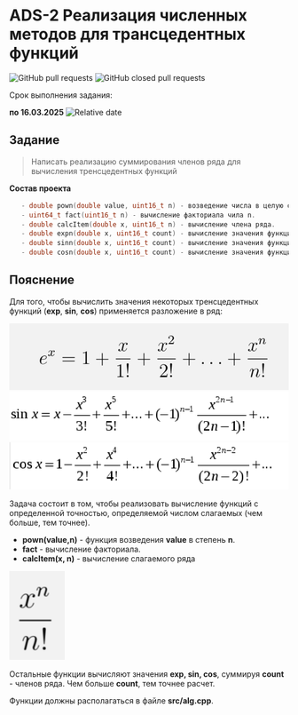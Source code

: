 # ADS-2 Реализация численных методов для трансцедентных функций


![GitHub pull requests](https://img.shields.io/github/issues-pr/NNTU-CS/ADS-2)
![GitHub closed pull requests](https://img.shields.io/github/issues-pr-closed/NNTU-CS/ADS-2)

Срок выполнения задания:

**по 16.03.2025** ![Relative date](https://img.shields.io/date/1742158800)


## Задание

> Написать реализацию суммирования членов ряда для вычисления тренсцедентных функций

**Состав проекта**

```C++
   - double pown(double value, uint16_t n) - возведение числа в целую степень.
   - uint64_t fact(uint16_t n) - вычисление факториала чила n.
   - double calcItem(double x, uint16_t n) - вычисление члена ряда.
   - double expn(double x, uint16_t count) - вычисление значения функции exp(x) с суммированием count - членов ряда.
   - double sinn(double x, uint16_t count) - вычисление значения функции sin(x) с суммированием count - членов ряда.
   - double cosn(double x, uint16_t count) - вычисление значения функции cos(x) с суммированием count - членов ряда.   
 ```

## Пояснение

Для того, чтобы вычислить значения некоторых тренсцедентных функций (**exp**, **sin**, **cos**) применяется разложение в ряд:

![](./exp.png)
![](./sin.png)
![](./cos.png)

Задача состоит в том, чтобы реализовать вычисление функций с определенной точностью, определяемой числом слагаемых (чем больше, тем точнее).

- **pown(value,n)** - функция возведения **value** в степень **n**.
- **fact** - вычисление факториала.
- **calcItem(x, n)** - вычисление слагаемого ряда 

<img src="item.png" alt="drawing" width="100"/>

Остальные функции вычисляют значения **exp, sin, cos**, суммируя **count** - членов ряда. Чем больше **count**, тем точнее расчет. 


Функции должны располагаться в файле **src/alg.cpp**.